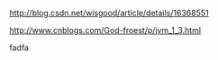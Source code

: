 http://blog.csdn.net/wisgood/article/details/16368551


http://www.cnblogs.com/God-froest/p/jvm_1_3.html

fadfa